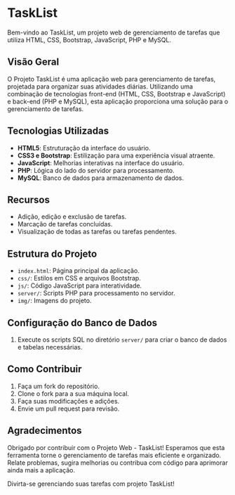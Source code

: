 # TaskList
Bem-vindo ao TaskList, um projeto web de gerenciamento de tarefas que utiliza HTML, CSS, Bootstrap, JavaScript, PHP e MySQL.

## Visão Geral

O Projeto TaskList é uma aplicação web para gerenciamento de tarefas, projetada para organizar suas atividades diárias. Utilizando uma combinação de tecnologias front-end (HTML, CSS, Bootstrap e JavaScript) e back-end (PHP e MySQL), esta aplicação proporciona uma solução para o gerenciamento de tarefas.

## Tecnologias Utilizadas

- **HTML5**: Estruturação da interface do usuário.
- **CSS3 e Bootstrap**: Estilização para uma experiência visual atraente.
- **JavaScript**: Melhorias interativas na interface do usuário.
- **PHP**: Lógica do lado do servidor para processamento.
- **MySQL**: Banco de dados para armazenamento de dados.

## Recursos

- Adição, edição e exclusão de tarefas.
- Marcação de tarefas concluídas.
- Visualização de todas as tarefas ou tarefas pendentes.

## Estrutura do Projeto

- `index.html`: Página principal da aplicação.
- `css/`: Estilos em CSS e arquivos Bootstrap.
- `js/`: Código JavaScript para interatividade.
- `server/`: Scripts PHP para processamento no servidor.
- `img/`: Imagens do projeto.

## Configuração do Banco de Dados

1. Execute os scripts SQL no diretório `server/` para criar o banco de dados e tabelas necessárias.

## Como Contribuir

1. Faça um fork do repositório.
2. Clone o fork para a sua máquina local.
3. Faça suas modificações e adições.
4. Envie um pull request para revisão.

## Agradecimentos

Obrigado por contribuir com o Projeto Web - TaskList! Esperamos que esta ferramenta torne o gerenciamento de tarefas mais eficiente e organizado. Relate problemas, sugira melhorias ou contribua com código para aprimorar ainda mais a aplicação.

Divirta-se gerenciando suas tarefas com projeto TaskList!

